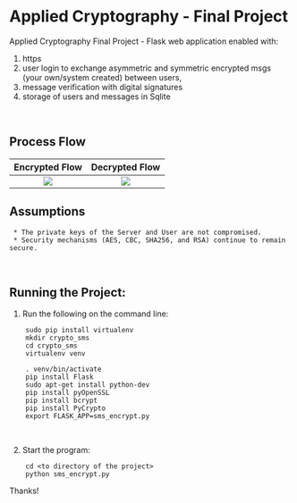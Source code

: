 # Applied Cryptography - Final Project

  Applied Cryptography Final Project - Flask web application enabled with:
  1) https
  2) user login to exchange asymmetric and symmetric encrypted msgs (your own/system created) between users, 
  3) message verification with digital signatures
  4) storage of users and messages in Sqlite
<BR>


## Process Flow
Encrypted Flow             |  Decrypted Flow
:-------------------------:|:-------------------------:
![](https://raw.githubusercontent.com/ceinfo/AppliedCryptography-FinalProject/master/images/cryptoFinalEncryptFlow.png)  |  ![](https://raw.githubusercontent.com/ceinfo/AppliedCryptography-FinalProject/master/images/cryptoFinalDecryptFlow.png) 


## Assumptions
```
 * The private keys of the Server and User are not compromised.
 * Security mechanisms (AES, CBC, SHA256, and RSA) continue to remain secure.
```
<BR>

## Running the Project:
1) Run the following on the command line:
```
	sudo pip install virtualenv
	mkdir crypto_sms
	cd crypto_sms
	virtualenv venv
	
	. venv/bin/activate
	pip install Flask
	sudo apt-get install python-dev	
	pip install pyOpenSSL
	pip install bcrypt
	pip install PyCrypto
	export FLASK_APP=sms_encrypt.py
```
<BR>

2) Start the program:
```
	cd <to directory of the project>
	python sms_encrypt.py
```

Thanks!
